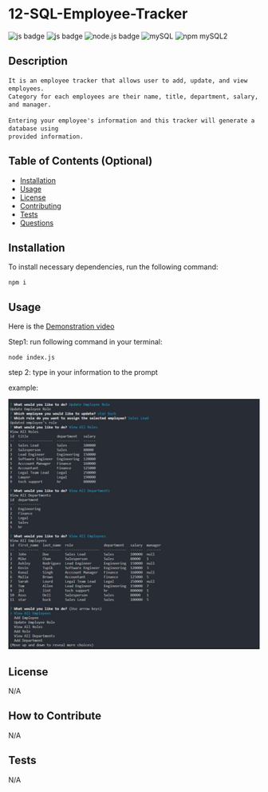 # 12-SQL-Employee-Tracker

![js badge](https://img.shields.io/badge/TECHOLOGY-JAVASCRIPT%20ES6-orange)
![js badge](https://img.shields.io/badge/NPM-INQUIRER.JS%20@8.2.4-orange)
![node.js badge](https://img.shields.io/badge/TECHOLOGY-NODE.JS%20V16-success)
![mySQL](https://img.shields.io/badge/TECHOLOGY-MYSQL-RED)
![npm mySQL2](https://img.shields.io/badge/NPM-MYSQL2-RED)

## Description

    It is an employee tracker that allows user to add, update, and view employees. 
    Category for each employees are their name, title, department, salary, and manager.

    Entering your employee's information and this tracker will generate a database using
    provided information.      

## Table of Contents (Optional)

- [Installation](#installation)
- [Usage](#usage)
- [License](#license)
- [Contributing](#contributing)
- [Tests](#tests)
- [Questions](#questions)

## Installation

To install necessary dependencies, run the following command: 

    npm i  

## Usage

Here is the [Demonstration video](https://drive.google.com/file/d/1fB5f8p_esXW1X0kt0rkwiPkTqhVjifg4/view)

Step1: run following command in your terminal:

    node index.js

step 2: type in your information to the prompt

example:

![example](./images/example.JPG)

## License

N/A

## How to Contribute

N/A

## Tests

N/A

